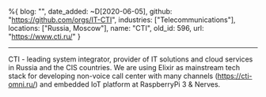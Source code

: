 %{
  blog: "",
  date_added: ~D[2020-06-05],
  github: "https://github.com/orgs/IT-CTI",
  industries: ["Telecommunications"],
  locations: ["Russia, Moscow"],
  name: "CTI",
  old_id: 596,
  url: "https://www.cti.ru/"
}

---

CTI - leading system integrator, provider of IT solutions and cloud services in Russia and the CIS countries. We are using Elixir as mainstream tech stack for developing non-voice call center with many channels (https://cti-omni.ru/)  and embedded IoT platform at RaspberryPi 3 & Nerves.
